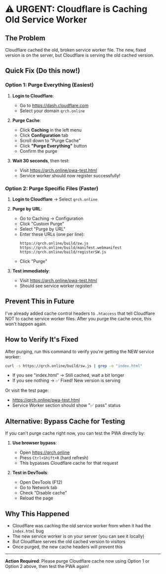 # ⚠️ URGENT: Cloudflare is Caching Old Service Worker

## The Problem

Cloudflare cached the old, broken service worker file. The new, fixed version is on the server, but Cloudflare is serving the old cached version.

## Quick Fix (Do this now!)

### Option 1: Purge Everything (Easiest)

1. **Login to Cloudflare**:
   - Go to https://dash.cloudflare.com
   - Select your domain `qrch.online`

2. **Purge Cache**:
   - Click **Caching** in the left menu
   - Click **Configuration** tab
   - Scroll down to "Purge Cache"
   - Click **"Purge Everything"** button
   - Confirm the purge

3. **Wait 30 seconds**, then test:
   - Visit https://qrch.online/pwa-test.html
   - Service worker should now register successfully!

### Option 2: Purge Specific Files (Faster)

1. **Login to Cloudflare** → Select `qrch.online`

2. **Purge by URL**:
   - Go to Caching → Configuration
   - Click "Custom Purge"
   - Select "Purge by URL"
   - Enter these URLs (one per line):
     ```
     https://qrch.online/build/sw.js
     https://qrch.online/build/manifest.webmanifest
     https://qrch.online/build/registerSW.js
     ```
   - Click "Purge"

3. **Test immediately**:
   - Visit https://qrch.online/pwa-test.html
   - Should see service worker register!

## Prevent This in Future

I've already added cache control headers to `.htaccess` that tell Cloudflare NOT to cache service worker files. After you purge the cache once, this won't happen again.

## How to Verify It's Fixed

After purging, run this command to verify you're getting the NEW service worker:

```bash
curl -s https://qrch.online/build/sw.js | grep -o "index.html"
```

- If you see "index.html" → Still cached, wait a bit longer
- If you see nothing → ✅ Fixed! New version is serving

Or visit the test page:
- https://qrch.online/pwa-test.html
- Service Worker section should show "✅ pass" status

## Alternative: Bypass Cache for Testing

If you can't purge cache right now, you can test the PWA directly by:

1. **Use browser bypass**:
   - Open https://qrch.online
   - Press `Ctrl+Shift+R` (hard refresh)
   - This bypasses Cloudflare cache for that request

2. **Test in DevTools**:
   - Open DevTools (F12)
   - Go to Network tab
   - Check "Disable cache"
   - Reload the page

## Why This Happened

- Cloudflare was caching the old service worker from when it had the `index.html` bug
- The new service worker is on your server (you can see it locally)
- But Cloudflare serves the old cached version to visitors
- Once purged, the new cache headers will prevent this

---

**Action Required**: Please purge Cloudflare cache now using Option 1 or Option 2 above, then test the PWA again!
